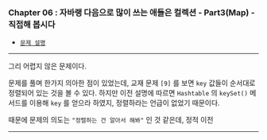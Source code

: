 
### Chapter 06 : 자바랭 다음으로 많이 쓰는 애들은 컬렉션 - Part3(Map) - 직접해 봅시다

- [`문제 설명`](./README.md)

---

그리 어렵지 않은 문제이다.

문제를 풀며 한가지 의아한 점이 있었는데, 교재 문제 `[9]` 를 보면 `key` 값들이 순서대로 정렬되어 있는 것을 볼 수 있다.
하지만 이전 설명에 따르면 `Hashtable` 의 `keySet()` 메서드를 이용해 `key` 를 얻으라 하였지, 정렬하라는 언급이 없었기 때문이다.

때문에 문제의 의도는 `"정렬하는 건 알아서 해봐"` 인 것 같은데, 정적 이전 

---
